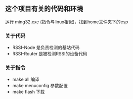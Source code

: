 ## 这个项目有关的代码和环境

运行 ming32.exe (指令与linux相似)，找到home文件夹下的esp

### 关于代码

* RSSI-Node 是负责检测的基站代码
* RSSI-Router 是被检测RSSI的设备代码

### 关于指令

* make all 编译
* make menuconfig 参数配置
* make flash 下载

